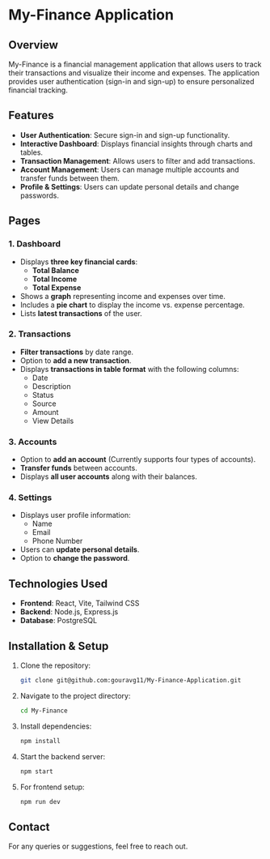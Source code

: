 # My-Finance Application

## Overview
My-Finance is a financial management application that allows users to track their transactions and visualize their income and expenses. The application provides user authentication (sign-in and sign-up) to ensure personalized financial tracking.

## Features
- **User Authentication**: Secure sign-in and sign-up functionality.
- **Interactive Dashboard**: Displays financial insights through charts and tables.
- **Transaction Management**: Allows users to filter and add transactions.
- **Account Management**: Users can manage multiple accounts and transfer funds between them.
- **Profile & Settings**: Users can update personal details and change passwords.

## Pages

### 1. Dashboard
- Displays **three key financial cards**:
  - **Total Balance**
  - **Total Income**
  - **Total Expense**
- Shows a **graph** representing income and expenses over time.
- Includes a **pie chart** to display the income vs. expense percentage.
- Lists **latest transactions** of the user.

### 2. Transactions
- **Filter transactions** by date range.
- Option to **add a new transaction**.
- Displays **transactions in table format** with the following columns:
  - Date
  - Description
  - Status
  - Source
  - Amount
  - View Details

### 3. Accounts
- Option to **add an account** (Currently supports four types of accounts).
- **Transfer funds** between accounts.
- Displays **all user accounts** along with their balances.

### 4. Settings
- Displays user profile information:
  - Name
  - Email
  - Phone Number
- Users can **update personal details**.
- Option to **change the password**.

## Technologies Used
- **Frontend**: React, Vite, Tailwind CSS
- **Backend**: Node.js, Express.js
- **Database**: PostgreSQL

## Installation & Setup
1. Clone the repository:
   ```bash
   git clone git@github.com:gouravg11/My-Finance-Application.git
   ```
2. Navigate to the project directory:
   ```bash
   cd My-Finance
   ```
3. Install dependencies:
   ```bash
   npm install
   ```
4. Start the backend server:
   ```bash
   npm start
   ```
5. For frontend setup:
   ```bash
   npm run dev
   ```

## Contact
For any queries or suggestions, feel free to reach out.

